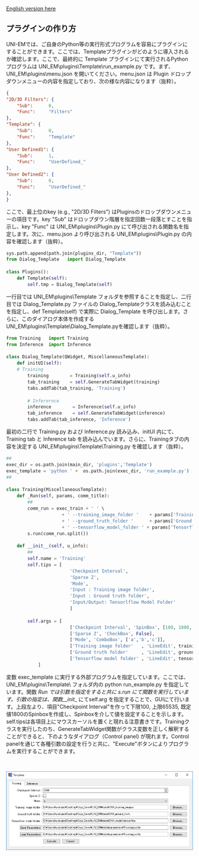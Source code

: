 [English version here](HowToMakePlugin.md)

## プラグインの作り方

UNI-EMでは、ご自身のPython等の実行形式プログラムを容易にプラグインにすることができます。ここでは、Templateプラグインがどのように導入されるか確認します。ここで、最終的に Template プラグインにて実行されるPythonプログラムは UNI_EM\plugins\Template\run_example.py です。まず、UNI_EM\plugins\menu.json を開いてください。menu.json は Plugin ドロップダウンメニューの内容を指定しており、次の様な内容になります（抜粋）。
```json
{
"2D/3D Filters": {
	"Sub":		0,
	"Func":		"Filters"
},
"Template": {
	"Sub":		0,
	"Func":		"Template"
},
"User Defined1": {
	"Sub":		1,
	"Func":		"UserDefined_"
},
"User Defined2": {
	"Sub":		0,
	"Func":		"UserDefined_"
},
}
```
ここで、最上位のkey (e.g., "2D/3D Filters") はPluginsのドロップダウンメニューの項目です。key "Sub" はドロップダウン階層を指定回数一段落とすことを指示し、key "Func" は UNI_EM\plugins\Plugin.py にて呼び出される関数名を指定します。次に、menu.json より呼び出される UNI_EM\plugins\Plugin.py の内容を確認します（抜粋）。
```python
sys.path.append(path.join(plugins_dir, "Template"))
from Dialog_Template   import Dialog_Template

class Plugins():
    def Template(self):
        self.tmp = Dialog_Template(self)
```
一行目では UNI_EM\plugins\Template フォルダを参照することを指定し、二行目では Dialog_Template.py ファイルの Dialog_Templateクラスを読み込むことを指定し、def Template(self) で実際に Dialog_Template を呼び出します。さらに、このダイアログ本体を作成する UNI_EM\plugins\Template\Dialog_Template.pyを確認します（抜粋）。
```python
from Training   import Training
from Inference  import Inference

class Dialog_Template(QWidget, MiscellaneousTemplate):
    def initUI(self):
	# Training
        training        = Training(self.u_info)
        tab_training    = self.GenerateTabWidget(training)
        tabs.addTab(tab_training, 'Training')

        # Inferernce
        inference        = Inference(self.u_info)
        tab_inference    = self.GenerateTabWidget(inference)
        tabs.addTab(tab_inference, 'Inference')
```
最初の二行で Training.py および Inference.py 読み込み、initUI 内にて、Training tab と Inference tab を読み込んでいます。さらに、Trainingタブの内容を決定する UNI_EM\plugins\Template\Training.py を確認します（抜粋）。
```python
##
exec_dir = os.path.join(main_dir, 'plugins','Template')
exec_template = 'python ' +  os.path.join(exec_dir, 'run_example.py')
##

class Training(MiscellaneousTemplate):
    def _Run(self, params, comm_title):
        ##
        comm_run = exec_train + ' ' \
                     + ' --training_image_folder '    + params['Training image folder'] + ' ' \
                     + ' --ground_truth_folder '      + params['Ground truth folder'] + ' ' \
                     + ' --tensorflow_model_folder ' + params['Tensorflow model folder']  + ' ' \
        s.run(comm_run.split())

    def __init__(self, u_info):
    	##
        self.name = 'Training'
        self.tips = [
                        'Checkpoint Interval',
                        'Sparse Z',
                        'Mode',
                        'Input : Training image folder',
                        'Input : Ground truth folder',
                        'Input/Output: Tensorlflow Model Folder'
                        ]

        self.args = [
                        ['Checkpoint Interval', 'SpinBox', [100, 1800, 65535]],
                        ['Sparse Z', 'CheckBox', False],
                        ['Mode', 'ComboBox', ['a','b','c']],
                        ['Training image folder'   , 'LineEdit', training_image_path   , 'BrowseDirImg'],
                        ['Ground truth folder'     , 'LineEdit', ground_truth_path     , 'BrowseDirImg'],
                        ['Tensorflow model folder' , 'LineEdit', tensorflow_file_path  , 'BrowseDir'],
            ]
```
変数 exec_template に実行する外部プログラムを指定しています。ここでは、UNI_EM\plugins\Template\ フォルダ内の python run_example.py を指定しています。関数 _Run では引数を指定をすると共に s.run にて関数を実行しています。引数の指定は、関数__init__ にてself.arg を指定することで、GUIにて行います。上段左より、項目"Checkpoint Interval"を作って下限100, 上限65535, 既定値1800のSpinboxを作成し、Spinboxを介して値を設定することを示します。self.tipsは各項目上にマウスカーソルを置くと現れる注意書きです。Trainingクラスを実行したのち、GenerateTabWidget関数がクラス変数を正しく解釈することができると、下のようなダイアログ（Control panel) が現れます。Control panelを通じて各種引数の設定を行うと共に、"Execute"ボタンによりプログラムを実行することができます。

<BR>
<p align="center">
  <img src="Images/Template_Training.png" alt="Template dialog" width="800">
</p>
<BR>　




